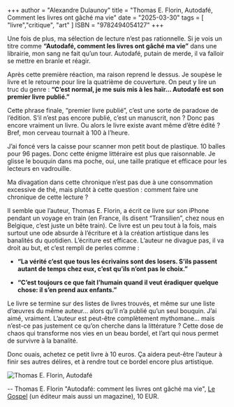 +++
author = "Alexandre Dulaunoy"
title = "Thomas E. Florin, Autodafé, Comment les livres ont gâché ma vie"
date = "2025-03-30"
tags = [
    "livre","critique", "art"
]
ISBN = "9782494054127"
+++

Une fois de plus, ma sélection de lecture n’est pas rationnelle. Si je vois un titre comme **“Autodafé, comment les livres ont gâché ma vie”** dans une librairie, mon sang ne fait qu’un tour. Autodafé, putain de merde, il va falloir se mettre en branle et réagir.

Après cette première réaction, ma raison reprend le dessus. Je soupèse le livre et le retourne pour lire la quatrième de couverture. On peut y lire un truc du genre : **“C’est normal, je me suis mis à les haïr... Autodafé est son premier livre publié.”**

Cette phrase finale, “premier livre publié”, c’est une sorte de paradoxe de l’édition. S’il n’est pas encore publié, c’est un manuscrit, non ? Donc pas encore vraiment un livre. Ou alors le livre existe avant même d’être édité ? Bref, mon cerveau tournait à 100 à l’heure.

J’ai foncé vers la caisse pour scanner mon petit bout de plastique. 10 balles pour 96 pages. Donc cette énigme littéraire est plus que raisonnable. Je glisse le bouquin dans ma poche, oui, une taille pratique et efficace pour les lecteurs en vadrouille.

Ma divagation dans cette chronique n’est pas due à une consommation excessive de thé, mais plutôt à cette question : comment faire une chronique de cette lecture ?

Il semble que l’auteur, Thomas E. Florin, a écrit ce livre sur son iPhone pendant un voyage en train (en France, ils disent “Transilien”, chez nous en Belgique, c’est juste un bête train). Ce livre est un peu tout à la fois, mais surtout une ode absurde à l’écriture et à la création artistique dans les banalités du quotidien. L’écriture est efficace. L’auteur ne divague pas, il va droit au but, et c’est rempli de perles comme :

- **“La vérité c’est que tous les écrivains sont des losers. S’ils passent autant de temps chez eux, c’est qu’ils n’ont pas le choix.”**

- **“C’est toujours ce que fait l’humain quand il veut éradiquer quelque chose: il s’en prend aux enfants.”**

Le livre se termine sur des listes de livres trouvés, et même sur une liste d’œuvres du même auteur… alors qu’il n’a publié qu’un seul bouquin. J’ai aimé, vraiment. L’auteur est peut-être complètement mythomane... mais n’est-ce pas justement ce qu’on cherche dans la littérature ? Cette dose de chaos qui transforme nos vies en un beau bordel, et l’art qui nous permet de survivre à la banalité.

Donc ouais, achetez ce petit livre à 10 euros. Ça aidera peut-être l’auteur à finir ses autres délires, et à rendre tout ce bordel encore plus artistique.

![Thomas E. Florin, Autodafé](/images/autodafe.jpeg)

--
Thomas E. Florin "Autodafé: comment les livres ont gâché ma vie", [Le Gospel](https://le-gospel.fr/) (un éditeur mais aussi un magazine), 10 EUR.
